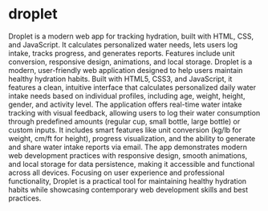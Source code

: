 # droplet
Droplet is a modern web app for tracking hydration, built with HTML, CSS, and JavaScript. It calculates personalized water needs, lets users log intake, tracks progress, and generates reports. Features include unit conversion, responsive design, animations, and local storage. 
Droplet is a modern, user-friendly web application designed to help users maintain healthy hydration habits. Built with HTML5, CSS3, and JavaScript, it features a clean, intuitive interface that calculates personalized daily water intake needs based on individual profiles, including age, weight, height, gender, and activity level. 
The application offers real-time water intake tracking with visual feedback, allowing users to log their water consumption through predefined amounts (regular cup, small bottle, large bottle) or custom inputs. 
It includes smart features like unit conversion (kg/lb for weight, cm/ft for height), progress visualization, and the ability to generate and share water intake reports via email. The app demonstrates modern web development practices with responsive design, smooth animations, and local storage for data persistence, making it accessible and functional across all devices. 
Focusing on user experience and professional functionality, Droplet is a practical tool for maintaining healthy hydration habits while showcasing contemporary web development skills and best practices.
